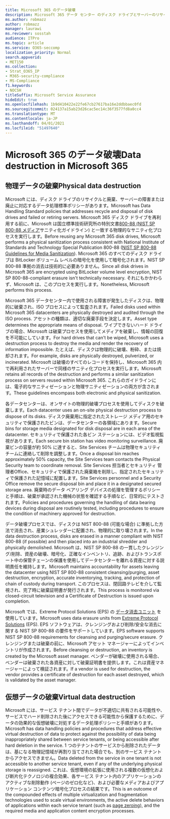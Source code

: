 ```yaml
---
title: Microsoft 365 のデータ破壊
description: Microsoft 365 データ センター のディスク ドライブとサーバーのリサイクル、廃棄、または破壊に関する Microsoft ポリシーの概要。
ms.author: robmazz
author: robmazz
manager: laurawi
ms.reviewer: sosstah
audience: ITPro
ms.topic: article
ms.service: O365-seccomp
localization_priority: Normal
search.appverid:
- MET150
ms.collection:
- Strat_O365_IP
- M365-security-compliance
- MS-Compliance
f1.keywords:
- NOCSH
titleSuffix: Microsoft Service Assurance
hideEdit: true
ms.openlocfilehash: 1b9d410422e22fe67cb27617ba16e2ddbbaec0fd
ms.sourcegitcommit: 024137a15ab23d26cac5ec14c36f3577fd8a0cc4
ms.translationtype: MT
ms.contentlocale: ja-JP
ms.lasthandoff: 04/01/2021
ms.locfileid: "51497640"
---
```

# <a name="data-destruction-in-microsoft-365"></a><span data-ttu-id="b906f-103">Microsoft 365 のデータ破壊</span><span class="sxs-lookup"><span data-stu-id="b906f-103">Data destruction in Microsoft 365</span></span>

## <a name="physical-data-destruction"></a><span data-ttu-id="b906f-104">物理データの破棄</span><span class="sxs-lookup"><span data-stu-id="b906f-104">Physical data destruction</span></span>

<span data-ttu-id="b906f-105">Microsoft には、ディスク ドライブのリサイクルと廃棄、サーバーの障害または廃止に対応するデータ処理標準ポリシーがあります。</span><span class="sxs-lookup"><span data-stu-id="b906f-105">Microsoft has Data Handling Standard policies that addresses recycle and disposal of disk drives and failed or retiring servers.</span></span> <span data-ttu-id="b906f-106">Microsoft 365 ディスク ドライブを再利用する前に、Microsoft は国立標準技術研究所の特別文書[800-88 (NIST SP 800-88 メディア](https://nvlpubs.nist.gov/nistpubs/SpecialPublications/NIST.SP.800-88r1.pdf)サニティ化ガイドライン) と一致する物理的なサニティ化プロセスを実行します。</span><span class="sxs-lookup"><span data-stu-id="b906f-106">Before reusing any Microsoft 365 disk drives, Microsoft performs a physical sanitization process consistent with National Institute of Standards and Technology Special Publication 800-88 ([NIST SP 800-88 Guidelines for Media Sanitization](https://nvlpubs.nist.gov/nistpubs/SpecialPublications/NIST.SP.800-88r1.pdf)).</span></span> <span data-ttu-id="b906f-107">Microsoft 365 のすべてのディスク ドライブは BitLocker ボリューム レベルの暗号化を使用して暗号化されます。NIST SP 800-88 準拠の消去は技術的に必要ありません。</span><span class="sxs-lookup"><span data-stu-id="b906f-107">Since all disk drives in Microsoft 365 are encrypted using BitLocker volume level encryption, NIST SP 800-88-compliant erasure isn't technically necessary.</span></span> <span data-ttu-id="b906f-108">それにもかかわらず、Microsoft は、このプロセスを実行します。</span><span class="sxs-lookup"><span data-stu-id="b906f-108">Nonetheless, Microsoft performs this process.</span></span>

<span data-ttu-id="b906f-109">Microsoft 365 データセンター内で使用される障害が発生したディスクは、物理的に破棄され、ISO プロセスによって監査されます。</span><span class="sxs-lookup"><span data-stu-id="b906f-109">Failed disks used within Microsoft 365 datacenters are physically destroyed and audited through the ISO process.</span></span> <span data-ttu-id="b906f-110">アセットの種類は、適切な廃棄手段を決定します。</span><span class="sxs-lookup"><span data-stu-id="b906f-110">Asset type determines the appropriate means of disposal.</span></span> <span data-ttu-id="b906f-111">ワイプできないハード ドライブの場合、Microsoft は破棄プロセスを使用してメディアを破棄し、情報の回復を不可能にしています。</span><span class="sxs-lookup"><span data-stu-id="b906f-111">For hard drives that can't be wiped, Microsoft uses a destruction process to destroy the media and render the recovery of information impossible.</span></span> <span data-ttu-id="b906f-112">たとえば、ディスクは物理的に破壊、粉砕、または焼却されます。</span><span class="sxs-lookup"><span data-stu-id="b906f-112">For example, disks are physically destroyed, pulverized, or incinerated.</span></span> <span data-ttu-id="b906f-113">Microsoft は破壊のすべてのレコードを保持し、Microsoft 365 内で再利用されたサーバーで同様のサニティ化プロセスを実行します。</span><span class="sxs-lookup"><span data-stu-id="b906f-113">Microsoft retains all records of the destruction and performs a similar sanitization process on servers reused within Microsoft 365.</span></span> <span data-ttu-id="b906f-114">これらのガイドラインには、電子的なサニティゼーションと物理サニティゼーションの両方が含されます。</span><span class="sxs-lookup"><span data-stu-id="b906f-114">These guidelines encompass both electronic and physical sanitization.</span></span>

<span data-ttu-id="b906f-115">各データセンターは、オンサイトの物理的破壊プロセスを使用してディスクを破棄します。</span><span class="sxs-lookup"><span data-stu-id="b906f-115">Each datacenter uses an on-site physical destruction process to dispose of its disks.</span></span> <span data-ttu-id="b906f-116">ディスク廃棄用に指定されたストレージ メディア用のセキュリティで保護されたビンは、データセンターの各領域にあります。</span><span class="sxs-lookup"><span data-stu-id="b906f-116">Secure bins for storage media designated for disk disposal are in each area of the datacenter.</span></span> <span data-ttu-id="b906f-117">セキュリティで保護された各ビン ステーションには、ビデオ監視監視があります。</span><span class="sxs-lookup"><span data-stu-id="b906f-117">Each secure bin station has video monitoring surveillance.</span></span> <span data-ttu-id="b906f-118">廃棄ビンの容量が約 50% に達すると、Site Services チームは物理セキュリティ チームに連絡して削除を調整します。</span><span class="sxs-lookup"><span data-stu-id="b906f-118">Once a disposal bin reaches approximately 50% capacity, the Site Services team contacts the Physical Security team to coordinate removal.</span></span> <span data-ttu-id="b906f-119">Site Services 担当者とセキュリティ 管理者Office、セキュリティで保護された廃棄箱を削除し、指定されたセキュリティで保護された記憶域に配置します。</span><span class="sxs-lookup"><span data-stu-id="b906f-119">Site Services personnel and a Security Office remove the secure disposal bin and place it in a designated secured storage area.</span></span> <span data-ttu-id="b906f-120">廃棄時のデータ ベアリング デバイスの処理を管理するポリシーと手順は、破棄が承認された機械の状態を確認する手順など、日常的にテストされます。</span><span class="sxs-lookup"><span data-stu-id="b906f-120">Policies and procedures governing the handling of data bearing devices during disposal are routinely tested, including procedures to ensure the condition of machinery approved for destruction.</span></span>

<span data-ttu-id="b906f-121">データ破壊プロセスでは、ディスクは NIST 800-88 (可能な場合) に準拠した方法で消去され、産業シュレッダーに配置され、物理的に取り壊されます。</span><span class="sxs-lookup"><span data-stu-id="b906f-121">In the data destruction process, disks are erased in a manner compliant with NIST 800-88 (if possible) and then placed into an industrial shredder and physically demolished.</span></span> <span data-ttu-id="b906f-122">Microsoft は、NIST SP 800-88 の一貫したクレンジング/削除、資産の破壊、暗号化、正確なインベントリ、追跡、およびトランスポート中の保管チェーンの保護を使用してデータセンターを離れる資産に対する説明責任を維持します。</span><span class="sxs-lookup"><span data-stu-id="b906f-122">Microsoft maintains accountability for assets leaving the datacenter using NIST SP 800-88 consistent cleansing/purging, asset destruction, encryption, accurate inventorying, tracking, and protection of chain of custody during transport.</span></span> <span data-ttu-id="b906f-123">このプロセスは、閉回路テレビを介して監視され、完了時に破棄証明書が発行されます。</span><span class="sxs-lookup"><span data-stu-id="b906f-123">This process is monitored via closed-circuit television and a Certificate of Destruction is issued upon completion.</span></span>

<span data-ttu-id="b906f-124">Microsoft では、Extreme Protocol Solutions (EPS) の [データ消去ユニット](https://www.enterprisedataerasure.com/) を使用しています。</span><span class="sxs-lookup"><span data-stu-id="b906f-124">Microsoft uses data erasure units from [Extreme Protocol Solutions](https://www.enterprisedataerasure.com/) (EPS).</span></span> <span data-ttu-id="b906f-125">EPS ソフトウェアは、クレンジングおよび削除/安全な消去に関する NIST SP 800-88 の要件をサポートしています。</span><span class="sxs-lookup"><span data-stu-id="b906f-125">EPS software supports NIST SP 800-88 requirements for cleansing and purging/secure erasure.</span></span> <span data-ttu-id="b906f-126">クレンジングまたは破棄の前に、Microsoft アセット マネージャーによってインベントリが作成されます。</span><span class="sxs-lookup"><span data-stu-id="b906f-126">Before cleansing or destruction, an inventory is created by the Microsoft asset manager.</span></span> <span data-ttu-id="b906f-127">ベンダーが破壊に使用される場合、ベンダーは破棄された各資産に対して破棄証明書を提供します。これは資産マネージャーによって検証されます。</span><span class="sxs-lookup"><span data-stu-id="b906f-127">If a vendor is used for destruction, the vendor provides a certificate of destruction for each asset destroyed, which is validated by the asset manager.</span></span>

## <a name="virtual-data-destruction"></a><span data-ttu-id="b906f-128">仮想データの破棄</span><span class="sxs-lookup"><span data-stu-id="b906f-128">Virtual data destruction</span></span>

<span data-ttu-id="b906f-129">Microsoft には、サービス テナント間でデータが不適切に共有される可能性や、サービスでハード削除された後にアクセスできる可能性から保護するために、データの効果的な仮想破壊に対処するデータ処理ポリシーと手順があります。</span><span class="sxs-lookup"><span data-stu-id="b906f-129">Microsoft has data handling policies and procedures that address effective virtual destruction of data to protect against the possibility of data being inappropriately shared between service tenants, or being accessible after hard deletion in the service.</span></span> <span data-ttu-id="b906f-130">1 つのテナントのサービスから削除されたデータは、基になる物理記憶域が再割り当てされた場合でも、別のサービス テナントからアクセスできません。</span><span class="sxs-lookup"><span data-stu-id="b906f-130">Data deleted from the service in one tenant is not accessible to another service tenant, even if any of the underlying physical storage is reassigned.</span></span> <span data-ttu-id="b906f-131">これは、仮想環境の拡張に使用される複数の仮想化および断片化テクノロジの複合効果、各サービス テナント内のアプリケーションのアクティブな削除動作 (ページのゼロ化[](/office365/securitycompliance/office-365-exchange-online-data-deletion#page-zeroing)など)、および必要なメディアおよびアプリケーション コンテンツ暗号化プロセスの結果です。</span><span class="sxs-lookup"><span data-stu-id="b906f-131">This is an outcome of the compounded effects of multiple virtualization and fragmentation technologies used to scale virtual environments, the active delete behaviors of applications within each service tenant (such as [page zeroing](/office365/securitycompliance/office-365-exchange-online-data-deletion#page-zeroing)), and the required media and application content encryption processes.</span></span>